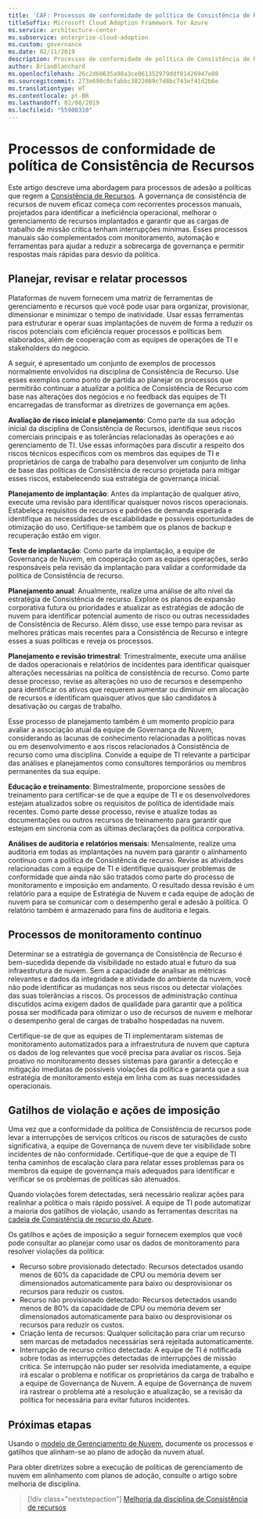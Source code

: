 ```yaml
---
title: 'CAF: Processos de conformidade de política de Consistência de Recursos'
titleSuffix: Microsoft Cloud Adoption Framework for Azure
ms.service: architecture-center
ms.subservice: enterprise-cloud-adoption
ms.custom: governance
ms.date: 02/11/2019
description: Processos de conformidade de política de Consistência de Recursos
author: BrianBlanchard
ms.openlocfilehash: 26c2d60635a98a3ce061352979ddf01426947e08
ms.sourcegitcommit: 273e690c0cfabbc3822089c7d8bc743ef41d2b6e
ms.translationtype: HT
ms.contentlocale: pt-BR
ms.lasthandoff: 02/08/2019
ms.locfileid: "55900310"
---
```

# <a name="resource-consistency-policy-compliance-processes"></a>Processos de conformidade de política de Consistência de Recursos

Este artigo descreve uma abordagem para processos de adesão a políticas que regem a [Consistência de Recursos](./overview.md). A governança de consistência de recursos de nuvem eficaz começa com recorrentes processos manuais, projetados para identificar a ineficiência operacional, melhorar o gerenciamento de recursos implantados e garantir que as cargas de trabalho de missão crítica tenham interrupções mínimas. Esses processos manuais são complementados com monitoramento, automação e ferramentas para ajudar a reduzir a sobrecarga de governança e permitir respostas mais rápidas para desvio da política.

## <a name="planning-review-and-reporting-processes"></a>Planejar, revisar e relatar processos

Plataformas de nuvem fornecem uma matriz de ferramentas de gerenciamento e recursos que você pode usar para organizar, provisionar, dimensionar e minimizar o tempo de inatividade. Usar essas ferramentas para estruturar e operar suas implantações de nuvem de forma a reduzir os riscos potenciais com eficiência requer processos e políticas bem elaborados, além de cooperação com as equipes de operações de TI e stakeholders do negócio.

A seguir, é apresentado um conjunto de exemplos de processos normalmente envolvidos na disciplina de Consistência de Recurso. Use esses exemplos como ponto de partida ao planejar os processos que permitirão continuar a atualizar a política de Consistência de Recurso com base nas alterações dos negócios e no feedback das equipes de TI encarregadas de transformar as diretrizes de governança em ações.

**Avaliação de risco inicial e planejamento**: Como parte da sua adoção inicial da disciplina de Consistência de Recursos, identifique seus riscos comerciais principais e as tolerâncias relacionadas às operações e ao gerenciamento de TI. Use essas informações para discutir a respeito dos riscos técnicos específicos com os membros das equipes de TI e proprietários de carga de trabalho para desenvolver um conjunto de linha de base das políticas de Consistência de recurso projetada para mitigar esses riscos, estabelecendo sua estratégia de governança inicial.

**Planejamento de implantação**: Antes da implantação de qualquer ativo, execute uma revisão para identificar quaisquer novos riscos operacionais. Estabeleça requisitos de recursos e padrões de demanda esperada e identifique as necessidades de escalabilidade e possíveis oportunidades de otimização do uso. Certifique-se também que os planos de backup e recuperação estão em vigor.

**Teste de implantação**: Como parte da implantação, a equipe de Governança de Nuvem, em cooperação com as equipes operações, serão responsáveis pela revisão da implantação para validar a conformidade da política de Consistência de recurso.

**Planejamento anual**: Anualmente, realize uma análise de alto nível da estratégia de Consistência de recurso. Explore os planos de expansão corporativa futura ou prioridades e atualizar as estratégias de adoção de nuvem para identificar potencial aumento de risco ou outras necessidades de Consistência de Recurso. Além disso, use esse tempo para revisar as melhores práticas mais recentes para a Consistência de Recurso e integre esses a suas políticas e reveja os processos.

**Planejamento e revisão trimestral**: Trimestralmente, execute uma análise de dados operacionais e relatórios de incidentes para identificar quaisquer alterações necessárias na política de consistência de recurso. Como parte desse processo, revise as alterações no uso de recursos e desempenho para identificar os ativos que requerem aumentar ou diminuir em alocação de recursos e identificam quaisquer ativos que são candidatos à desativação ou cargas de trabalho.

Esse processo de planejamento também é um momento propício para avaliar a associação atual da equipe de Governança de Nuvem, considerando as lacunas de conhecimento relacionadas a políticas novas ou em desenvolvimento e aos riscos relacionados à Consistência de recurso como uma disciplina. Convide a equipe de TI relevante a participar das análises e planejamentos como consultores temporários ou membros permanentes da sua equipe. 

**Educação e treinamento**: Bimestralmente, proporcione sessões de treinamento para certificar-se de que a equipe de TI e os desenvolvedores estejam atualizados sobre os requisitos de política de identidade mais recentes. Como parte desse processo, revise e atualize todas as documentações ou outros recursos de treinamento para garantir que estejam em sincronia com as últimas declarações da política corporativa.

**Análises de auditoria e relatórios mensais**: Mensalmente, realize uma auditoria em todas as implantações na nuvem para garantir o alinhamento contínuo com a política de Consistência de recurso. Revise as atividades relacionadas com a equipe de TI e identifique quaisquer problemas de conformidade que ainda não são tratados como parte do processo de monitoramento e imposição em andamento. O resultado dessa revisão é um relatório para a equipe de Estratégia de Nuvem e cada equipe de adoção de nuvem para se comunicar com o desempenho geral e adesão à política. O relatório também é armazenado para fins de auditoria e legais.

## <a name="ongoing-monitoring-processes"></a>Processos de monitoramento contínuo

Determinar se a estratégia de governança de Consistência de Recurso é bem-sucedida depende da visibilidade no estado atual e futuro da sua infraestrutura de nuvem. Sem a capacidade de analisar as métricas relevantes e dados da integridade e atividade do ambiente da nuvem, você não pode identificar as mudanças nos seus riscos ou detectar violações das suas tolerâncias a riscos. Os processos de administração contínua discutidos acima exigem dados de qualidade para garantir que a política possa ser modificada para otimizar o uso de recursos de nuvem e melhorar o desempenho geral de cargas de trabalho hospedadas na nuvem.

Certifique-se de que as equipes de TI implementaram sistemas de monitoramento automatizados para a infraestrutura de nuvem que captura os dados de log relevantes que você precisa para avaliar os riscos. Seja proativo no monitoramento desses sistemas para garantir a detecção e mitigação imediatas de possíveis violações da política e garanta que a sua estratégia de monitoramento esteja em linha com as suas necessidades operacionais.

## <a name="violation-triggers-and-enforcement-actions"></a>Gatilhos de violação e ações de imposição

Uma vez que a conformidade da política de Consistência de recursos pode levar a interrupções de serviços críticos ou riscos de saturações de custo significativa, a equipe de Governança de nuvem deve ter visibilidade sobre incidentes de não conformidade. Certifique-que de que a equipe de TI tenha caminhos de escalação clara para relatar esses problemas para os membros da equipe de governança mais adequados para identificar e verificar se os problemas de políticas são atenuados.  

Quando violações forem detectadas, será necessário realizar ações para realinhar a política o mais rápido possível. A equipe de TI pode automatizar a maioria dos gatilhos de violação, usando as ferramentas descritas na [cadeia de Consistência de recurso do Azure](toolchain.md).

Os gatilhos e ações de imposição a seguir fornecem exemplos que você pode consultar ao planejar como usar os dados de monitoramento para resolver violações da política:

- Recurso sobre provisionado detectado: Recursos detectados usando menos de 60% da capacidade de CPU ou memória devem ser dimensionados automaticamente para baixo ou desprovisionar os recursos para reduzir os custos.
- Recurso não provisionado detectado: Recursos detectados usando menos de 80% da capacidade de CPU ou memória devem ser dimensionados automaticamente para baixo ou desprovisionar os recursos para reduzir os custos.
- Criação lenta de recursos: Qualquer solicitação para criar um recurso sem marcas de metadados necessárias será rejeitada automaticamente.
- Interrupção de recurso crítico detectada: A equipe de TI é notificada sobre todas as interrupções detectadas de interrupções de missão crítica. Se interrupção não puder ser resolvida imediatamente, a equipe irá escalar o problema e notificar os proprietários da carga de trabalho e a equipe de Governança de Nuvem. A equipe de Governança de nuvem irá rastrear o problema até a resolução e atualização, se a revisão da política for necessária para evitar futuros incidentes.

## <a name="next-steps"></a>Próximas etapas

Usando o [modelo de Gerenciamento de Nuvem](./template.md), documente os processos e gatilhos que alinham-se ao plano de adoção da nuvem atual.

Para obter diretrizes sobre a execução de políticas de gerenciamento de nuvem em alinhamento com planos de adoção, consulte o artigo sobre melhoria de disciplina.

> [!div class="nextstepaction"]
> [Melhoria da disciplina de Consistência de recursos](./discipline-improvement.md)
